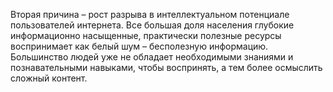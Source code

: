 Вторая причина – рост разрыва в интеллектуальном потенциале пользователей интернета. Все большая доля населения глубокие информационно насыщенные, практически полезные ресурсы воспринимает как белый шум – бесполезную информацию. Большинство людей уже не обладает необходимыми знаниями и познавательными навыками, чтобы воспринять, а тем более осмыслить сложный контент.